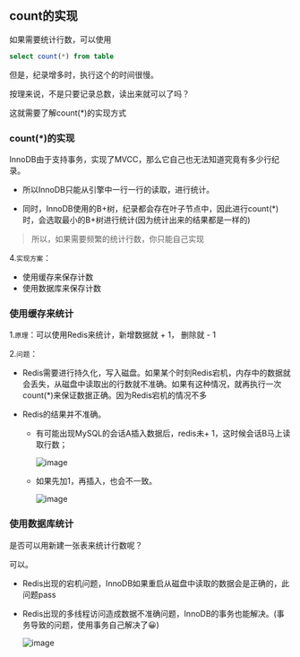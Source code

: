## count的实现

如果需要统计行数，可以使用

```sql
select count(*) from table
```

但是，纪录增多时，执行这个的时间很慢。

按理来说，不是只要记录总数，读出来就可以了吗？

这就需要了解count(*)的实现方式

### count(*)的实现

InnoDB由于支持事务，实现了MVCC，那么它自己也无法知道究竟有多少行纪录。

- 所以InnoDB只能从引擎中一行一行的读取，进行统计。

- 同时，InnoDB使用的B+树，纪录都会存在叶子节点中，因此进行count(*)时，会选取最小的B+树进行统计(因为统计出来的结果都是一样的)

 >所以，如果需要频繁的统计行数，你只能自己实现

4.`实现方案`：

- 使用缓存来保存计数
- 使用数据库来保存计数

### 使用缓存来统计

1.`原理`：可以使用Redis来统计，新增数据就 + 1， 删除就 - 1

2.`问题`：

- Redis需要进行持久化，写入磁盘。如果某个时刻Redis宕机，内存中的数据就会丢失，从磁盘中读取出的行数就不准确。如果有这种情况，就再执行一次count(*)来保证数据正确。因为Redis宕机的情况不多

- Redis的结果并不准确。

  - 有可能出现MySQL的会话A插入数据后，redis未+ 1，这时候会话B马上读取行数；

    ![image](https://tva1.sinaimg.cn/large/0085EwgIgy1gtfflytn91j60o0097my002.jpg)

  - 如果先加1，再插入，也会不一致。

    ![image](https://tva4.sinaimg.cn/large/0085EwgIgy1gtffn6etqfj60o40apq3s02.jpg)

### 使用数据库统计

是否可以用新建一张表来统计行数呢？

可以。

- Redis出现的宕机问题，InnoDB如果重启从磁盘中读取的数据会是正确的，此问题pass

- Redis出现的多线程访问造成数据不准确问题，InnoDB的事务也能解决。(事务导致的问题，使用事务自己解决了😀)

  ![image](https://tvax2.sinaimg.cn/large/0085EwgIgy1gtffr1hqmfj60nh0d60tt02.jpg)